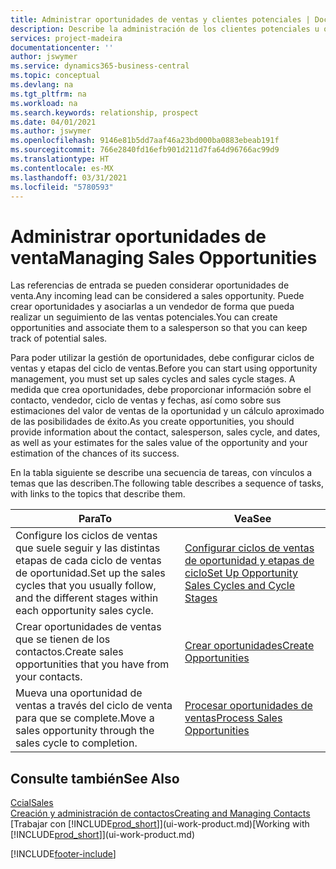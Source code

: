 ```yaml
---
title: Administrar oportunidades de ventas y clientes potenciales | Documentos de Microsoft
description: Describe la administración de los clientes potenciales u oportunidades de venta entrantes en Business Central, y la asociación de la oportunidad con un vendedor para realizar un seguimiento de las ventas potenciales.
services: project-madeira
documentationcenter: ''
author: jswymer
ms.service: dynamics365-business-central
ms.topic: conceptual
ms.devlang: na
ms.tgt_pltfrm: na
ms.workload: na
ms.search.keywords: relationship, prospect
ms.date: 04/01/2021
ms.author: jswymer
ms.openlocfilehash: 9146e81b5dd7aaf46a23bd000ba0883ebeab191f
ms.sourcegitcommit: 766e2840fd16efb901d211d7fa64d96766ac99d9
ms.translationtype: HT
ms.contentlocale: es-MX
ms.lasthandoff: 03/31/2021
ms.locfileid: "5780593"
---
```

# <a name="managing-sales-opportunities"></a><span data-ttu-id="01bcc-103">Administrar oportunidades de venta</span><span class="sxs-lookup"><span data-stu-id="01bcc-103">Managing Sales Opportunities</span></span>
<span data-ttu-id="01bcc-104">Las referencias de entrada se pueden considerar oportunidades de venta.</span><span class="sxs-lookup"><span data-stu-id="01bcc-104">Any incoming lead can be considered a sales opportunity.</span></span> <span data-ttu-id="01bcc-105">Puede crear oportunidades y asociarlas a un vendedor de forma que pueda realizar un seguimiento de las ventas potenciales.</span><span class="sxs-lookup"><span data-stu-id="01bcc-105">You can create opportunities and associate them to a salesperson so that you can keep track of potential sales.</span></span>

<span data-ttu-id="01bcc-106">Para poder utilizar la gestión de oportunidades, debe configurar ciclos de ventas y etapas del ciclo de ventas.</span><span class="sxs-lookup"><span data-stu-id="01bcc-106">Before you can start using opportunity management, you must set up sales cycles and sales cycle stages.</span></span> <span data-ttu-id="01bcc-107">A medida que crea oportunidades, debe proporcionar información sobre el contacto, vendedor, ciclo de ventas y fechas, así como sobre sus estimaciones del valor de ventas de la oportunidad y un cálculo aproximado de las posibilidades de éxito.</span><span class="sxs-lookup"><span data-stu-id="01bcc-107">As you create opportunities, you should provide information about the contact, salesperson, sales cycle, and dates, as well as your estimates for the sales value of the opportunity and your estimation of the chances of its success.</span></span>

<span data-ttu-id="01bcc-108">En la tabla siguiente se describe una secuencia de tareas, con vínculos a temas que las describen.</span><span class="sxs-lookup"><span data-stu-id="01bcc-108">The following table describes a sequence of tasks, with links to the topics that describe them.</span></span>

| <span data-ttu-id="01bcc-109">Para</span><span class="sxs-lookup"><span data-stu-id="01bcc-109">To</span></span> | <span data-ttu-id="01bcc-110">Vea</span><span class="sxs-lookup"><span data-stu-id="01bcc-110">See</span></span> |
| --- | --- |
| <span data-ttu-id="01bcc-111">Configure los ciclos de ventas que suele seguir y las distintas etapas de cada ciclo de ventas de oportunidad.</span><span class="sxs-lookup"><span data-stu-id="01bcc-111">Set up the sales cycles that you usually follow, and the different stages within each opportunity sales cycle.</span></span> |[<span data-ttu-id="01bcc-112">Configurar ciclos de ventas de oportunidad y etapas de ciclo</span><span class="sxs-lookup"><span data-stu-id="01bcc-112">Set Up Opportunity Sales Cycles and Cycle Stages</span></span>](marketing-how-setup-opportunity-sales-cycles-stages.md) |
| <span data-ttu-id="01bcc-113">Crear oportunidades de ventas que se tienen de los contactos.</span><span class="sxs-lookup"><span data-stu-id="01bcc-113">Create sales opportunities that you have from your contacts.</span></span> |[<span data-ttu-id="01bcc-114">Crear oportunidades</span><span class="sxs-lookup"><span data-stu-id="01bcc-114">Create Opportunities</span></span>](marketing-how-create-opportunities.md) |
| <span data-ttu-id="01bcc-115">Mueva una oportunidad de ventas a través del ciclo de venta para que se complete.</span><span class="sxs-lookup"><span data-stu-id="01bcc-115">Move a sales opportunity through the sales cycle to completion.</span></span> |[<span data-ttu-id="01bcc-116">Procesar oportunidades de ventas</span><span class="sxs-lookup"><span data-stu-id="01bcc-116">Process Sales Opportunities</span></span>](marketing-processing-sales-opportunities.md) |

## <a name="see-also"></a><span data-ttu-id="01bcc-117">Consulte también</span><span class="sxs-lookup"><span data-stu-id="01bcc-117">See Also</span></span>
[<span data-ttu-id="01bcc-118">Ccial</span><span class="sxs-lookup"><span data-stu-id="01bcc-118">Sales</span></span>](sales-manage-sales.md)  
[<span data-ttu-id="01bcc-119">Creación y administración de contactos</span><span class="sxs-lookup"><span data-stu-id="01bcc-119">Creating and Managing Contacts</span></span>](marketing-contacts.md)  
<span data-ttu-id="01bcc-120">[Trabajar con [!INCLUDE[prod_short](includes/prod_short.md)]](ui-work-product.md)</span><span class="sxs-lookup"><span data-stu-id="01bcc-120">[Working with [!INCLUDE[prod_short](includes/prod_short.md)]](ui-work-product.md)</span></span>


[!INCLUDE[footer-include](includes/footer-banner.md)]